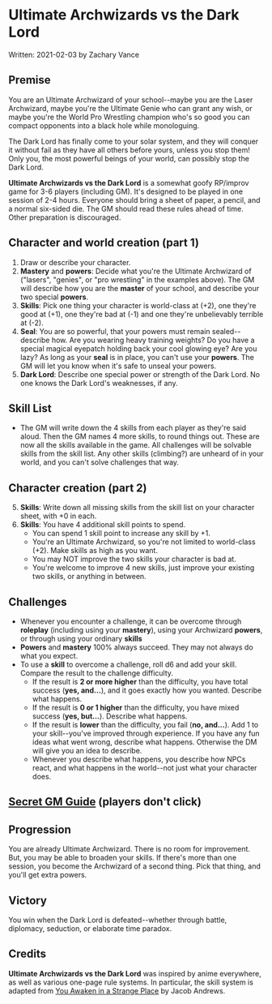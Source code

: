 # Ultimate Archwizards vs the Dark Lord
Written: 2021-02-03 by Zachary Vance

## Premise
You are an Ultimate Archwizard of your school--maybe you are the Laser Archwizard, maybe you're the Ultimate Genie who can grant any wish, or maybe you're the World Pro Wrestling champion who's so good you can compact opponents into a black hole while monologuing.

The Dark Lord has finally come to your solar system, and they will conquer it without fail as they have all others before yours, unless you stop them! Only you, the most powerful beings of your world, can possibly stop the Dark Lord.

**Ultimate Archwizards vs the Dark Lord** is a somewhat goofy RP/improv game for 3-6 players (including GM). It's designed to be played in one session of 2-4 hours. Everyone should bring a sheet of paper, a pencil, and a normal six-sided die. The GM should read these rules ahead of time. Other preparation is discouraged.

## Character and world creation (part 1)
1. Draw or describe your character.
2. **Mastery** and **powers**: Decide what you're the Ultimate Archwizard of ("lasers", "genies", or "pro wrestling" in the examples above). The GM will describe how you are the **master** of your school, and describe your two special **powers**.
3. **Skills**: Pick one thing your character is world-class at (+2), one they're good at (+1), one they're bad at (-1) and one they're unbelievably terrible at (-2).
4. **Seal**: You are so powerful, that your powers must remain sealed--describe how. Are you wearing heavy training weights? Do you have a special magical eyepatch holding back your cool glowing eye? Are you lazy? As long as your **seal** is in place, you can't use your **powers**. The GM will let you know when it's safe to unseal your powers.
5. **Dark Lord**: Describe one special power or strength of the Dark Lord. No one knows the Dark Lord's weaknesses, if any.

## Skill List
- The GM will write down the 4 skills from each player as they're said aloud. Then the GM names 4 more skills, to round things out. These are now all the skills available in the game. All challenges will be solvable skills from the skill list. Any other skills (climbing?) are unheard of in your world, and you can't solve challenges that way.

## Character creation (part 2)
5. **Skills**: Write down all missing skills from the skill list on your character sheet, with +0 in each.
6. **Skills**: You have 4 additional skill points to spend.
    - You can spend 1 skill point to increase any skill by +1. 
    - You're an Ultimate Archwizard, so you're not limited to world-class (+2). Make skills as high as you want.
    - You may NOT improve the two skills your character is bad at.
    - You're welcome to improve 4 new skills, just improve your existing two skills, or anything in between.

## Challenges
 - Whenever you encounter a challenge, it can be overcome through **roleplay** (including using your **mastery**), using your Archwizard **powers**, or through using your ordinary **skills**
 - **Powers** and **mastery** 100% always succeed. They may not always do what you expect.
 - To use a **skill** to overcome a challenge, roll d6 and add your skill. Compare the result to the challenge difficulty.
    - If the result is **2 or more higher** than the difficulty, you have total success (**yes, and...**), and it goes exactly how you wanted. Describe what happens.
    - If the result is **0 or 1 higher** than the difficulty, you have mixed success (**yes, but...**). Describe what happens.
    - If the result is **lower** than the difficulty, you fail (**no, and...**). Add 1 to your skill--you've improved through experience. If you have any fun ideas what went wrong, describe what happens. Otherwise the DM will give you an idea to describe.
    - Whenever you describe what happens, you describe how NPCs react, and what happens in the world--not just what your character does.

## [Secret GM Guide](ultimate_archwizard_gm.md) (players don't click)

## Progression
You are already Ultimate Archwizard. There is no room for improvement. But, you may be able to broaden your skills. If there's more than one session, you become the Archwizard of a second thing. Pick that thing, and you'll get extra powers.

## Victory
You win when the Dark Lord is defeated--whether through battle, diplomacy, seduction, or elaborate time paradox.

## Credits
**Ultimate Archwizards vs the Dark Lord** was inspired by anime everywhere, as well as various one-page rule systems. In particular, the skill system is adapted from [You Awaken in a Strange Place](https://twitter.com/floabcomic/status/1296592480419360768) by Jacob Andrews.
